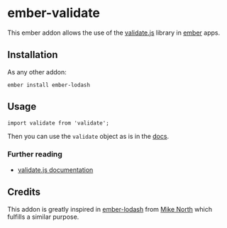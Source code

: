 # ember-validate

This ember addon allows the use of the [validate.js](https://validatejs.org/) library in [ember](https://ember-cli.com/) apps.

## Installation

As any other addon:
```
ember install ember-lodash
```

## Usage

```
import validate from 'validate';
```

Then you can use the `validate` object as is in the [docs](https://validatejs.org/#validate).

### Further reading

* [validate.js documentation](https://validatejs.org/)

## Credits

This addon is greatly inspired in [ember-lodash](https://github.com/mike-north/ember-lodash) from [Mike North](https://github.com/mike-north) which fulfills a similar purpose.
